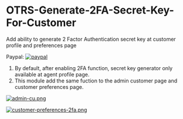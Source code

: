 # OTRS-Generate-2FA-Secret-Key-For-Customer
Add ability to generate 2 Factor Authentication secret key at customer profile and preferences page    
  
Paypal: [![paypal](https://www.paypalobjects.com/en_US/i/btn/btn_donateCC_LG.gif)](https://paypal.me/MohdAzfar?locale.x=en_US)      

1. By default, after enabling 2FA function, secret key generator only available at agent profile page.  
2. This module add the same fuction to the admin customer page and customer preferences page.  
  
 [![admin-cu.png](https://i.postimg.cc/zBqYtm39/admin-cu.png)](https://postimg.cc/5HKryRB3)  
   
 [![customer-preferences-2fa.png](https://i.postimg.cc/HnxDmQwz/customer-preferences-2fa.png)](https://postimg.cc/R6jbQJbJ)  
 
 
